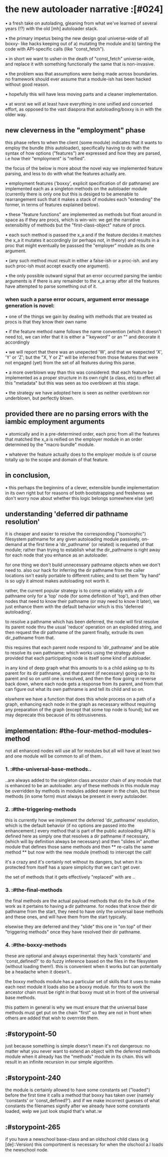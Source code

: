 # the new autoloader narrative :[#024]

• a fresh take on autolading, gleaning from what we've learned of several
  years (!?) with the old [mh] autoloader stack.

• the primary impetus being the new design goal universe-wide of all boxxy-
  like hacks keeping out of a) mutating the module and b) tainting the code
  with API-specific calls (like "const_fetch").

• in short we want to usher-in the death of "const_fetch" universe-wide, and
  replace it with something functionally the same that is non-invasive.

• the problem was that assumptions were being made across boundaries. no
  framework should ever assume that a module-ish has been hacked without good
  reason.

• hopefully this will have less moving parts and a cleaner implementation.

• at worst we will at least have everything in one unified and concerted
  effort, as opposed to the vast diaspora that autoloading/boxxy is in
  with the older way.


## new cleverness in the "employment" phase

this phase refers to when the client (some module) indicates that it wants to
employ the bundle (this autoloader), specifically having to do with the
syntax of how options ("features") are expressed and how they are parsed,
i.e how their "employment" is "reified".

the focus of the below is more about the novel way we implemented feature
parsing, and less to do with what the features actually are.


• employment features ('boxxy', explicit specification of dir pathname) are
  implemented each as a singleton methods on the autoloader module (currently
  there is only one but this is desiged to be amenable to rearrangement such
  that it makes a stack of modules each "extending" the former, in terms of
  features explained below).

• these "feature functions" are implemented as methods but float around in
  space as if they are procs, which is win-win: we get the narrative
  extensibiltiy of methods but the "first-class-object" nature of procs.

• each such method is passed the x_a and if the feature decides it matches the
  x_a it mutates it accordingly (or perhaps not, in theory) and results in a
  proc that might eventually be passsed the "employer" module as its one
  argument.

• (any such method must result in either a false-ish or a proc-ish. and any
  such proc-ish must accept exactly one argument).

• the only possible outward signal that an error occurred parsing the iambic
  arguments is if there is any remainder to the x_a array after all the
  features have attempted to parse something out of it.


### when such a parse error occurs, argument error message generation is novel:

• one of the things we gain by dealing with methods that are treated as procs
  is that they know their own name

• if the feature method name follows the name convention (which it doesn't
  need to), we can infer that it is either a "'keyword'" or an "<argument>"
  and decorate it accordingly

• we will report that there was an unepected 'W', and that we exepected
  'X', 'Y' or 'Z'; but the "X, Y or Z" will be inferred from those features
  that were not engaged (yet) from the set of all features during this
  parse.

• a more overblown way than this was considered: that each feature be
  implemented as a proper structure in its own right (a class, etc) to effect
  all this "metadata" but this was seen as too overblown at this stage.

• the strategy we have adopted here is seen as neither overblown nor
  underblown, but perfectly blown.


## provided there are no parsing errors with the iambic employment arguments

• atomically and in a pre-determined order, each proc from all the features
  that matched the x_a is reified on the employer module in an order
  determined by the "macro bundle" module.

• whatever the feature actually does to the employer module is of course
  totally up to the scope and domain of that feature.


## in conclusion,

• this perhaps the beginnins of a clever, extensible bundle implementation
  in its own right but for reasons of both bootstrapping and freshenss we
  don't worry now about whether this logic belongs somewhere else (yet)



## understanding 'deferred dir pathname resolution'

it is cheaper and easier to resolve the corresponding ("isomorphic") filesystem
pathname for any given autoloading module passively, on-demand at the first
time a 'dir_pathname' (or related) is requeted of that module; rather than
trying to establish what the dir_pathname is right away for each node that
you enhance as an autoloader.

for one thing we don't build unnecessary pathname objects when we don't need
to. also our hack for inferring the dir pathname from the caller locations
isn't easily portable to different rubies; and to set them "by hand" is so
ugly it almost makes autoloading not worth it.

rather, the current popular strategy is to come up reliably with a dir
pathname only for a 'top' node (for some definition of 'top'), and then
other nodes that need to know their pathname (or may need to know it later),
we just enhance them with the default behavior which is this 'deferred
autoloading'.

to resolve a pathname which has been deferred, the node will first resolve
its parent node thru the usual 'reduce' operation on an exploded string, and
then request the dir pathname of the parent finally, extrude its own
dir_pathname from that.

this requires that each parent node respond to 'dir_pathname' and be able
to resolve its own pathname; which works using the strategy above provided
that each participating node is itself some kind of autoloader.

in any kind of deep graph what this amounts to is a child asking up to its
parent for its dir pathname, and that parent (if necessary) going up to its
parent and so on until one is resolved, and then the flow going in reverse
back down, where each node gets a response from its parent, and from that
can figure out what its own pathname is and tell its child and so on.

elswhere we have a function that does this whole process on a path of a graph,
enhancing each node in the graph as necessary without requiring any
preparation of the graph (except that some top node is found); but we may
deprecate this because of its obtrusiveness.




## implementation: #the-four-method-modules-method

not all enhanced nodes will use all for modules but all will have at least
two and one module will be common to all of them..


### 1. :#the-universal-base-methods..

..are always added to the singleton class ancestor chain of any module that
is enhanced to be an autoloader. any of these methods in this module may be
overridden by methods in modules added nearer in the chain, but these methods
(in some form) must always be present in every autolaoder.



### 2. :#the-triggering-methods

this is currently how we implement the deferred 'dir_pathname' resolution,
which is the default behavior (if no options are passed into the enhancement.)
every method that is part of the public autoloading API is defined here as
simply one that resolves a dir pathname if necessary, (which will by definition
always be necessary) and then "slides in" another module that defines those
same methods and then ** re-calls the same method ** but now with the new
module (method) to intercept the call!

it's a crazy and it's certainly not without its dangers, but when it is
protected from itself has a spare simplicity that we can't get over.

the set of methods that it gets effectively "replaced" with are ..



### 3. :#the-final-methods

the final methods are the actual payload methods that do the bulk of the work
as it pertains to having a dir pathname. for nodes that know their dir
pathname from the start, they need to have only the universal base methods
and these ones, and will have them from the start typically.

elsewise they are deferred and they "slide" this one in "on top" of their
"triggering methods" once they have resolved their dir pathname.




### 4. :#the-boxxy-methods

these are optional and always experimental: they hack 'constants' and
'const_defined?' to do fuzzy inference based on the files in the filesystem
(without loading them!). this is convenient when it works but can potentially
be a headache when it doesn't..

the boxxy methods module has a particular set of skills that it uses to make
each next module it loads also be a boxxy module. for this to work the
ancestor chain must be right in that boxxy must sit in front of the universal
base methods.

this pattern in general is why we must ensure that the universal base methods
must get put on the chain "first" so they are not in front when others are
added that wish to overrride them.




## :#storypoint-50

just because something is simple doesn't mean it's not dangerous: no matter
what you never want to extend an object with the deferred methods module when
it already has the "methods" module in its chain. this will result in an
infinite recursion in our simple algorithm.



## :#storypoint-240

the module is certainly allowed to have some constants set ("loaded") before
the first time it calls a method that boxxy has taken over (namely 'constants'
or 'const_defined?'). and if we make incorrect guesses of what constants the
filenames signify after we already have some constants loaded, welp we just
look stupid that's what.:w



## :#storypoint-265

if you have a newschool base-class and an oldschool child class (e.g
[de]::Version) this comportment is necessary for when the olschool a.l loads
the newschool node.
